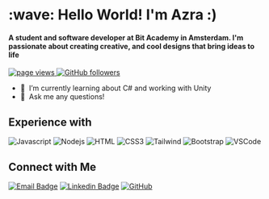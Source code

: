 <h1 align="left" id="macropower-title">:wave: Hello World! I'm Azra :)</h1>
<h4 align="left" align-self="center">A student and software developer at Bit Academy in Amsterdam.
  I'm passionate about creating creative, and cool designs that bring ideas to life
</h4>

<p align="left">
  <a href="https://github.com/MacroPower/MacroPower">
    <img src="https://komarev.com/ghpvc/?username=Azraatnr" alt="page views" />
  </a>

  <a href="https://github.com/MacroPower?tab=followers">
    <img alt="GitHub followers" src="https://img.shields.io/github/followers/Azraatnr?style=flat&logo=github">
  </a>
 
</p>

- :seedling: &nbsp;I’m currently learning about C# and working with Unity
- :speech_balloon: &nbsp;Ask me any questions!


## Experience with

![Javascript](https://img.shields.io/badge/Javascript-F0DB4F?style=for-the-badge&labelColor=black&logo=javascript&logoColor=F0DB4F)
![Nodejs](https://img.shields.io/badge/Nodejs-3C873A?style=for-the-badge&labelColor=black&logo=node.js&logoColor=3C873A)
![HTML](https://img.shields.io/badge/HTML5-E34F26?style=for-the-badge&logo=html5&logoColor=white)
![CSS3](https://img.shields.io/badge/CSS3-1572B6?style=for-the-badge&logo=css3&logoColor=white)
![Tailwind](https://img.shields.io/badge/Tailwind_CSS-092749?style=for-the-badge&logo=tailwindcss&logoColor=06B6D4&labelColor=000000)
![Bootstrap](https://img.shields.io/badge/Bootstrap-563D7C?style=for-the-badge&logo=bootstrap&logoColor=white)
![VSCode](https://img.shields.io/badge/Visual_Studio-0078d7?style=for-the-badge&logo=visual%20studio&logoColor=white)


## Connect with Me

[![Email Badge](https://img.shields.io/badge/-2171662@talnet.nl-c14438?style=flat-square&logo=Gmail&logoColor=white)](mailto:2171662@talnet.nl)
[![Linkedin Badge](https://img.shields.io/badge/-azraatnr-blue?style=flat-square&logo=Linkedin&logoColor=white&link=https://www.linkedin.com/in/azra-tuncer-022b70237)](https://www.linkedin.com/in/azra-tuncer-022b70237)
[![GitHub](https://img.shields.io/badge/-GitHub-181717?style=flat-square&logo=github&logoColor=white)](https://github.com/Azraatnr)


